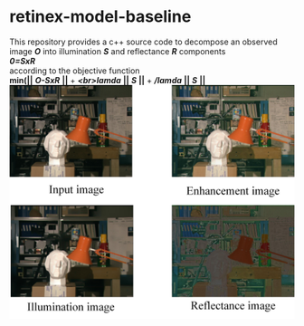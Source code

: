 # retinex-model-baseline
This repository provides a c++ source code to decompose an observed image ***O*** into illumination ***S*** and reflectance ***R*** components <br>
***0=SxR*** <br>
according to the objective function <br>
**min(||** ***O-SxR*** **||** + ***\<br>lamda*** **||** ***S*** **||** + ***/lamda*** **||** ***S*** **||**
<img src="example/example.jpg" width="600">


